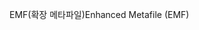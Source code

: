 <span data-ttu-id="0f76c-101">EMF(확장 메타파일)</span><span class="sxs-lookup"><span data-stu-id="0f76c-101">Enhanced Metafile (EMF)</span></span>